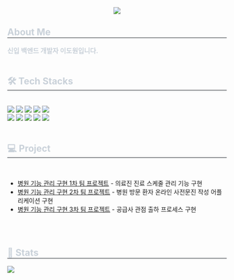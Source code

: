 <div align= "center">
    <img src="https://capsule-render.vercel.app/api?type=waving&color=0:58d59f,100:3751d2&height=120&text=&animation=&fontColor=3632f5&fontSize=40" />
    </div>
    <div style="text-align: left;"> 
    <h2 style="border-bottom: 1px solid #21262d; color: #c9d1d9;"> About Me </h2>  
    <div style="font-weight: 700; font-size: 15px; text-align: left; color: #c9d1d9;">신입 백엔드 개발자 이도원입니다. </div> 
    </div>
    <br> 
    <div style="text-align: left;">
    <h2 style="border-bottom: 1px solid #21262d; color: #c9d1d9;"> 🛠️ Tech Stacks </h2> <br> 
    <div style="margin: ; text-align: left;" "text-align: left;"> <img src="https://img.shields.io/badge/Java-007396?style=flat-square&logo=Java&logoColor=white">
          <img src="https://img.shields.io/badge/MariaDB-003545?style=flat-square&logo=MariaDB&logoColor=white">
          <img src="https://img.shields.io/badge/React-61DAFB?style=flat-square&logo=React&logoColor=white">
          <img src="https://img.shields.io/badge/ReactNative-61DAFB?style=flat-square&logo=React&logoColor=white">
          <img src="https://img.shields.io/badge/Spring-6DB33F?style=flat-square&logo=Spring&logoColor=white">
          <br/><img src="https://img.shields.io/badge/HTML5-E34F26?style=flat-square&logo=HTML5&logoColor=white">
          <img src="https://img.shields.io/badge/CSS3-1572B6?style=flat-square&logo=CSS3&logoColor=white">
          <img src="https://img.shields.io/badge/Javascript-F7DF1E?style=flat-square&logo=Javascript&logoColor=white">
          <img src="https://img.shields.io/badge/Figma-F24E1E?style=flat-square&logo=Figma&logoColor=white">
          <img src="https://img.shields.io/badge/Python-3776AB?style=flat-square&logo=Python&logoColor=white">
          <br/></div>
    </div>
    <div style="text-align: left;">
      <br> 
    <h2 style="border-bottom: 1px solid #21262d; color: #c9d1d9;"> 💻 Project </h2> <br> 
    <div style="text-align: left;">
      <ul>
        <li><a href="https://github.com/sunkh964/Team3">병원 기능 관리 구현 1차 팀 프로젝트</a> - 의료진 진료 스케줄 관리 기능 구현 <br> </li>
        <li><a href="https://github.com/da9630jj/team3-app">병원 기능 관리 구현 2차 팀 프로젝트</a> - 병원 방문 환자 온라인 사전문진 작성 어플리케이션 구현 <br></li>
        <li><a href="https://github.com/sunkh964/Supplier">병원 기능 관리 구현 3차 팀 프로젝트</a> - 공급사 관점 출하 프로세스 구현</li>
      </ul>
    </div>  <br> 
    <div style="text-align: left;">  </div> 
      <br> 
    </div>
    <div style="text-align: left;"> 
    <h2 style="border-bottom: 1px solid #21262d; color: #c9d1d9;"> 🏅 Stats </h2> <div style="text-align: left;">  <img src="https://github-readme-stats.vercel.app/api/top-langs/?username=nubbp&layout=compact&bg_color=60,2c38e8,74eca2&title_color=ffffff&text_color=ffffff"
           /> </div> 
    </div>
